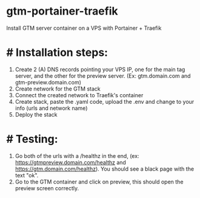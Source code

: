 # gtm-portainer-traefik
Install GTM server container on a VPS with Portainer + Traefik

# # Installation steps:
1) Create 2 (A) DNS records pointing your VPS IP, one for the main tag server, and the other for the preview server. (Ex: gtm.domain.com and gtm-preview.domain.com)
2) Create network for the GTM stack
3) Connect the created network to Traefik's container
4) Create stack, paste the .yaml code, upload the .env and change to your info (urls and network name)
5) Deploy the stack

# # Testing:
1) Go both of the urls with a /healthz in the end, (ex: https://gtmpreview.domain.com/healthz and https://gtm.domain.com/healthz). You should see a black page with the text "ok".
2) Go to the GTM container and click on preview, this should open the preview screen correctly.
